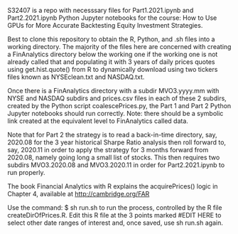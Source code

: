 S32407 is a repo with necesssary files for Part1.2021.ipynb and Part2.2021.ipynb Python Jupyter notebooks for the
course: How to Use GPUs for More Accurate Backtesting Equity Investment Strategies.

Best to clone this repository to obtain the R, Python, and .sh files into a working directory.
The majority of the files here are concerned with creating a FinAnalytics directory below the
working one if the working one is not already called that and populating it with 3 years of
daily prices quotes using get.hist.quote() from R to dynamically download using two tickers files
known as NYSEclean.txt and NASDAQ.txt.

Once there is a FinAnalytics directory with a subdir MVO3.yyyy.mm with NYSE and NASDAQ subdirs
and prices.csv files in each of these 2 subdirs, created by the Python script coalescePrices.py,
the Part 1 and Part 2 Python Jupyter notebooks should run correctly.
Note: there should be a symbolic link created at the equivalent level to FinAnalytics called data.

Note that for Part 2 the strategy is to read a back-in-time directory, say, 2020.08 for the
3 year historical Sharpe Ratio analysis then roll forward to, say, 2020.11 in order to apply
the strategy for 3 months forward from 2020.08, namely going long a small list of stocks.
This then requires two subdirs MVO3.2020.08 and MVO3.2020.11 in order for Part2.2021.ipynb
to run properly.

The book Financial Analytics with R explains the acquirePrices() logic in Chapter 4,
available at http://cambridge.org/FAR

Use the command:
$ sh run.sh
to run the process, controlled by the R file createDirOfPrices.R.
Edit this R file at the 3 points marked #EDIT HERE to select other date ranges of interest
and, once saved, use sh run.sh again.
